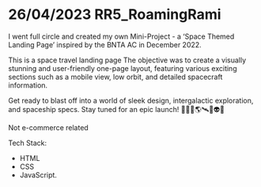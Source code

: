 # 26/04/2023 RR5_RoamingRami

I went full circle and created my own Mini-Project - a ‘Space Themed Landing Page’ inspired by the BNTA AC in December 2022.

This is a space travel landing page The objective was to create a visually stunning and user-friendly one-page layout, featuring various exciting sections such as a mobile view, low orbit, and detailed spacecraft information.

Get ready to blast off into a world of sleek design, intergalactic exploration, and spaceship specs. Stay tuned for an epic launch! 🚀👨‍🚀🌎🛰️💫👽🌌

Not e-commerce related

Tech Stack: 
- HTML
- CSS
- JavaScript.


